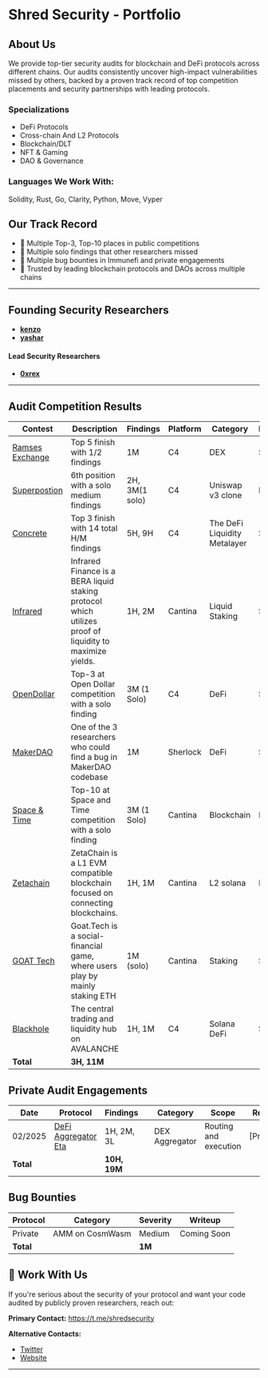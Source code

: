 # Shred Security - Portfolio

## About Us

We provide top-tier security audits for blockchain and DeFi protocols across different chains. Our audits consistently uncover high-impact vulnerabilities missed by others, backed by a proven track record of top competition placements and security partnerships with leading protocols.

### Specializations

- DeFi Protocols
- Cross-chain And L2 Protocols
- Blockchain/DLT
- NFT & Gaming
- DAO & Governance

### Languages We Work With:

Solidity, Rust, Go, Clarity, Python, Move, Vyper

## Our Track Record

- 🥇 Multiple Top-3, Top-10 places in public competitions
- 💎 Multiple solo findings that other researchers missed
- 🐛 Multiple bug bounties in Immunefi and private engagements
- 🤝 Trusted by leading blockchain protocols and DAOs across multiple chains

* * *

## Founding Security Researchers

- [**kenzo**](https://x.com/kenzowhitehat)
- [**yashar**](https://x.com/yashar0x)

#### Lead Security Researchers
- [**0xrex**](https://x.com/jvorex_)

* * *



## Audit Competition Results

| Contest | Description | Findings | Platform | Category | Language | Rewards |
| --- | --- | --- | --- | --- | --- | --- |
| [Ramses Exchange](https://code4rena.com/audits/2024-10-ramses-exchange) | Top 5 finish with 1/2 findings | 1M | C4| DEX | Solidity | 3,781 USDC
| [Superpostion](https://code4rena.com/audits/2024-08-superposition) | 6th position with a solo medium findings | 2H, 3M(1 solo) | C4 | Uniswap v3 clone | Rust | 2,117 USDC
| [Concrete](https://code4rena.com/audits/2024-11-concrete) | Top 3 finish with 14 total H/M findings | 5H, 9H | C4 | The DeFi Liquidity Metalayer | Solidity | 5,750.04 USDC
| [Infrared](https://cantina.xyz/code/ac5f64e6-3bf2-4269-bbb0-4bcd70425a1d/overview/leaderboard) | Infrared Finance is a BERA liquid staking protocol which utilizes proof of liquidity to maximize yields. | 1H, 2M | Cantina | Liquid Staking | Solidity | 7,604 USDC |
| [OpenDollar](https://code4rena.com/audits/2023-10-open-dollar) | Top-3 at Open Dollar competition with a solo finding | 3M (1 Solo) | C4  | DeFi | Solidity | 2,468 USDC |
| [MakerDAO](https://audits.sherlock.xyz/contests/333) | One of the 3 researchers who could find a bug in MakerDAO codebase | 1M  | Sherlock | DeFi | Solidity |  230 USDC | 
| [Space & Time](https://cantina.xyz/competitions/3cc30b66-1cba-4044-968f-a0817cd7bf83) | Top-10 at Space and Time competition with a solo finding | 3M (1 Solo) | Cantina | Blockchain | Rust | 3,900 USDC |
| [Zetachain](https://cantina.xyz/code/80a33cf0-ad69-4163-a269-d27756aacb5e/overview) | ZetaChain is a L1 EVM compatible blockchain focused on connecting blockchains. | 1H, 1M | Cantina | L2 solana | Rust | 1,514 USDC
| [GOAT Tech](https://cantina.xyz/code/f214cf86-cc80-40c0-a70b-e9bb25d7ac80/overview) | Goat.Tech is a social-financial game, where users play by mainly staking ETH | 1M (solo) | Cantina | Staking | Solidity | 1,247 USDC
| [Blackhole](https://code4rena.com/audits/2025-05-blackhole) | The central trading and liquidity hub on AVALANCHE | 1H, 1M | C4  | Solana DeFi | Solidity | 
| **Total** | **3H, 11M** |     |     |     |     |

## Private Audit Engagements

| Date | Protocol | Findings |     | Category | Scope | Report |
| --- | --- | --- | --- | --- | --- | --- |
| 02/2025 | [DeFi Aggregator Eta](https://x.com/defieta) | 1H, 2M, 3L |     | DEX Aggregator | Routing and execution | [Private] |
| **Total** |     | **10H, 19M** |     |     |     |     |

## Bug Bounties

| Protocol | Category | Severity | Writeup |
| --- | --- | --- | --- |
| Private | AMM on CosmWasm | Medium | Coming Soon |
| **Total** |     | **1M** |     |

## 📩 Work With Us

If you're serious about the security of your protocol and want your code audited by publicly proven researchers, reach out:

**Primary Contact:** https://t.me/shredsecurity

**Alternative Contacts:**

- [Twitter](https://x.com/shredscrt)
- [Website](https://shredsec.xyz/)

* * *
